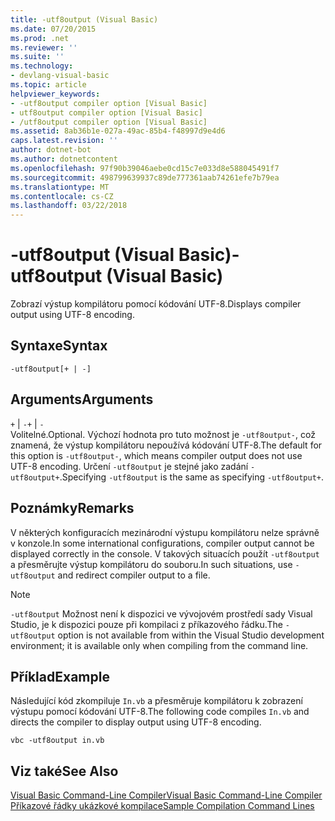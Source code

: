 ```yaml
---
title: -utf8output (Visual Basic)
ms.date: 07/20/2015
ms.prod: .net
ms.reviewer: ''
ms.suite: ''
ms.technology:
- devlang-visual-basic
ms.topic: article
helpviewer_keywords:
- -utf8output compiler option [Visual Basic]
- utf8output compiler option [Visual Basic]
- /utf8output compiler option [Visual Basic]
ms.assetid: 8ab36b1e-027a-49ac-85b4-f48997d9e4d6
caps.latest.revision: ''
author: dotnet-bot
ms.author: dotnetcontent
ms.openlocfilehash: 97f90b39046aebe0cd15c7e033d8e588045491f7
ms.sourcegitcommit: 498799639937c89de777361aab74261efe7b79ea
ms.translationtype: MT
ms.contentlocale: cs-CZ
ms.lasthandoff: 03/22/2018
---
```

# <a name="-utf8output-visual-basic"></a><span data-ttu-id="d5879-102">-utf8output (Visual Basic)</span><span class="sxs-lookup"><span data-stu-id="d5879-102">-utf8output (Visual Basic)</span></span>
<span data-ttu-id="d5879-103">Zobrazí výstup kompilátoru pomocí kódování UTF-8.</span><span class="sxs-lookup"><span data-stu-id="d5879-103">Displays compiler output using UTF-8 encoding.</span></span>  
  
## <a name="syntax"></a><span data-ttu-id="d5879-104">Syntaxe</span><span class="sxs-lookup"><span data-stu-id="d5879-104">Syntax</span></span>  
  
```  
-utf8output[+ | -]  
```  
  
## <a name="arguments"></a><span data-ttu-id="d5879-105">Arguments</span><span class="sxs-lookup"><span data-stu-id="d5879-105">Arguments</span></span>  
 <span data-ttu-id="d5879-106">`+` &#124; `-`</span><span class="sxs-lookup"><span data-stu-id="d5879-106">`+` &#124; `-`</span></span>  
 <span data-ttu-id="d5879-107">Volitelné.</span><span class="sxs-lookup"><span data-stu-id="d5879-107">Optional.</span></span> <span data-ttu-id="d5879-108">Výchozí hodnota pro tuto možnost je `-utf8output-`, což znamená, že výstup kompilátoru nepoužívá kódování UTF-8.</span><span class="sxs-lookup"><span data-stu-id="d5879-108">The default for this option is `-utf8output-`, which means compiler output does not use UTF-8 encoding.</span></span> <span data-ttu-id="d5879-109">Určení `-utf8output` je stejné jako zadání `-utf8output+`.</span><span class="sxs-lookup"><span data-stu-id="d5879-109">Specifying `-utf8output` is the same as specifying `-utf8output+`.</span></span>  
  
## <a name="remarks"></a><span data-ttu-id="d5879-110">Poznámky</span><span class="sxs-lookup"><span data-stu-id="d5879-110">Remarks</span></span>  
 <span data-ttu-id="d5879-111">V některých konfiguracích mezinárodní výstupu kompilátoru nelze správně v konzole.</span><span class="sxs-lookup"><span data-stu-id="d5879-111">In some international configurations, compiler output cannot be displayed correctly in the console.</span></span> <span data-ttu-id="d5879-112">V takových situacích použít `-utf8output` a přesměrujte výstup kompilátoru do souboru.</span><span class="sxs-lookup"><span data-stu-id="d5879-112">In such situations, use `-utf8output` and redirect compiler output to a file.</span></span>  
  
> [!NOTE]
>  <span data-ttu-id="d5879-113">`-utf8output` Možnost není k dispozici ve vývojovém prostředí sady Visual Studio, je k dispozici pouze při kompilaci z příkazového řádku.</span><span class="sxs-lookup"><span data-stu-id="d5879-113">The `-utf8output` option is not available from within the Visual Studio development environment; it is available only when compiling from the command line.</span></span>  
  
## <a name="example"></a><span data-ttu-id="d5879-114">Příklad</span><span class="sxs-lookup"><span data-stu-id="d5879-114">Example</span></span>  
 <span data-ttu-id="d5879-115">Následující kód zkompiluje `In.vb` a přesměruje kompilátoru k zobrazení výstupu pomocí kódování UTF-8.</span><span class="sxs-lookup"><span data-stu-id="d5879-115">The following code compiles `In.vb` and directs the compiler to display output using UTF-8 encoding.</span></span>  
  
```console  
vbc -utf8output in.vb  
```  
  
## <a name="see-also"></a><span data-ttu-id="d5879-116">Viz také</span><span class="sxs-lookup"><span data-stu-id="d5879-116">See Also</span></span>  
 [<span data-ttu-id="d5879-117">Visual Basic Command-Line Compiler</span><span class="sxs-lookup"><span data-stu-id="d5879-117">Visual Basic Command-Line Compiler</span></span>](../../../visual-basic/reference/command-line-compiler/index.md)  
 [<span data-ttu-id="d5879-118">Příkazové řádky ukázkové kompilace</span><span class="sxs-lookup"><span data-stu-id="d5879-118">Sample Compilation Command Lines</span></span>](../../../visual-basic/reference/command-line-compiler/sample-compilation-command-lines.md)
